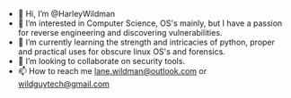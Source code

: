 - 👋 Hi, I’m @HarleyWildman
- 👀 I’m interested in Computer Science, OS's mainly, but I have a passion for reverse engineering and discovering vulnerabilities.
- 🌱 I’m currently learning the strength and intricacies of python, proper and practical uses for obscure linux OS's and forensics.
- 💞️ I’m looking to collaborate on security tools.
- 📫 How to reach me lane.wildman@outlook.com or wildguytech@gmail.com

<!---
HarleyWildman/HarleyWildman is a ✨ special ✨ repository because its `README.md` (this file) appears on your GitHub profile.
You can click the Preview link to take a look at your changes.
--->
